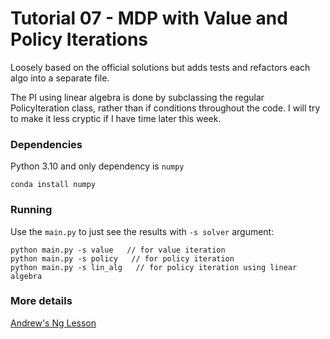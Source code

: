 # Tutorial 07 - MDP with Value and Policy Iterations

Loosely based on the official solutions but adds tests and refactors each algo into a separate file.

The PI using linear algebra is done by subclassing the regular PolicyIteration class, 
rather than if conditions throughout the code. I will try to make it less cryptic if I have time later this week.

### Dependencies
Python 3.10 and only dependency is `numpy`

    conda install numpy

### Running
Use the `main.py` to just see the results with `-s solver` argument:

    python main.py -s value   // for value iteration
    python main.py -s policy   // for policy iteration
    python main.py -s lin_alg   // for policy iteration using linear algebra

### More details
[Andrew's Ng Lesson](https://www.youtube.com/watch?v=d5gaWTo6kDM&t=3198s)
